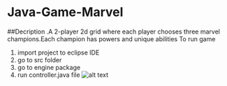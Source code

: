 # Java-Game-Marvel

##Decription
.A 2-player 2d grid where each player chooses three marvel champions.Each champion has powers and unique abilities 
To run game
  1. import project to eclipse IDE
  2. go to src folder
  3. go to engine package
  4. run controller.java file
![alt text](http://url/to/img.png)
